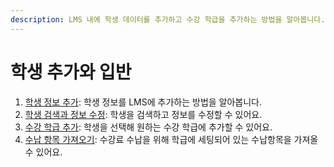 ```yaml
---
description: LMS 내에 학생 데이터를 추가하고 수강 학급을 추가하는 방법을 알아봅니다.
---
```


# 학생 추가와 입반

1. [학생 정보 추가](add.md): 학생 정보를 LMS에 추가하는 방법을 알아봅니다.
2. [학생 검색과 정보 수정](search.md): 학생을 검색하고 정보를 수정할 수 있어요.
3. [수강 학급 추가](into-class.md): 학생을 선택해 원하는 수강 학급에 추가할 수 있어요.
4. [수납 항목 가져오기](get-tuition.md): 수강료 수납을 위해 학급에 세팅되어 있는 수납항목을 가져올 수 있어요.
